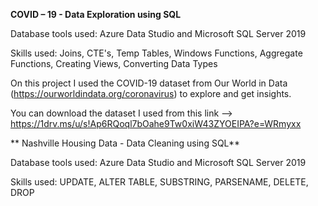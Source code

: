 **COVID – 19  - Data Exploration using SQL**

Database tools used: Azure Data Studio and Microsoft SQL Server 2019

Skills used: Joins, CTE's, Temp Tables, Windows Functions, Aggregate Functions, Creating Views, Converting Data Types

On this project I used the COVID-19 dataset from Our World in Data (https://ourworldindata.org/coronavirus) to explore and get insights. 

You can download the dataset I used from this link --> https://1drv.ms/u/s!Ap6RQoql7bOahe9Tw0xiW43ZYOEIPA?e=WRmyxx


** Nashville Housing Data - Data Cleaning using SQL**

Database tools used: Azure Data Studio and Microsoft SQL Server 2019

Skills used: UPDATE, ALTER TABLE, SUBSTRING, PARSENAME, DELETE, DROP

